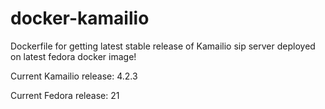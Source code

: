 # docker-kamailio
Dockerfile for getting latest stable release of Kamailio sip server deployed on latest fedora docker image!

Current Kamailio release: 4.2.3

Current Fedora release: 21
